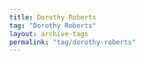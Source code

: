 ```yaml
---
title: Dorothy Roberts
tag: "Dorothy Roberts"
layout: archive-tags
permalink: "tag/dorothy-roberts"
---
```

